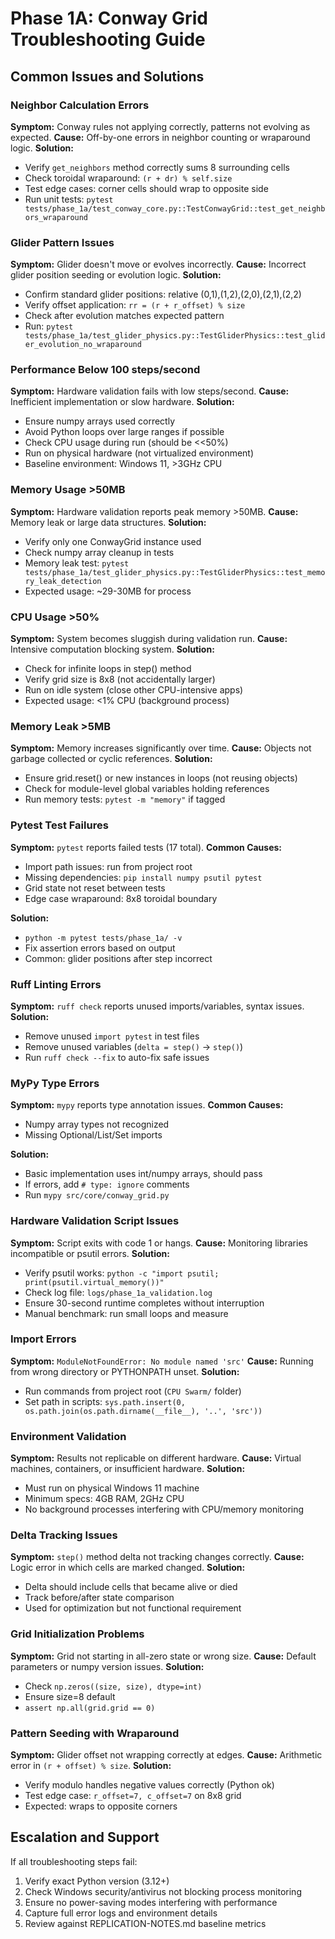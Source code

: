 # Phase 1A: Conway Grid Troubleshooting Guide

## Common Issues and Solutions

### Neighbor Calculation Errors
**Symptom:** Conway rules not applying correctly, patterns not evolving as expected.
**Cause:** Off-by-one errors in neighbor counting or wraparound logic.
**Solution:**
- Verify `get_neighbors` method correctly sums 8 surrounding cells
- Check toroidal wraparound: `(r + dr) % self.size`
- Test edge cases: corner cells should wrap to opposite side
- Run unit tests: `pytest tests/phase_1a/test_conway_core.py::TestConwayGrid::test_get_neighbors_wraparound`

### Glider Pattern Issues
**Symptom:** Glider doesn't move or evolves incorrectly.
**Cause:** Incorrect glider position seeding or evolution logic.
**Solution:**
- Confirm standard glider positions: relative (0,1),(1,2),(2,0),(2,1),(2,2)
- Verify offset application: `rr = (r + r_offset) % size`
- Check after evolution matches expected pattern
- Run: `pytest tests/phase_1a/test_glider_physics.py::TestGliderPhysics::test_glider_evolution_no_wraparound`

### Performance Below 100 steps/second
**Symptom:** Hardware validation fails with low steps/second.
**Cause:** Inefficient implementation or slow hardware.
**Solution:**
- Ensure numpy arrays used correctly
- Avoid Python loops over large ranges if possible
- Check CPU usage during run (should be <<50%)
- Run on physical hardware (not virtualized environment)
- Baseline environment: Windows 11, >3GHz CPU

### Memory Usage >50MB
**Symptom:** Hardware validation reports peak memory >50MB.
**Cause:** Memory leak or large data structures.
**Solution:**
- Verify only one ConwayGrid instance used
- Check numpy array cleanup in tests
- Memory leak test: `pytest tests/phase_1a/test_glider_physics.py::TestGliderPhysics::test_memory_leak_detection`
- Expected usage: ~29-30MB for process

### CPU Usage >50%
**Symptom:** System becomes sluggish during validation run.
**Cause:** Intensive computation blocking system.
**Solution:**
- Check for infinite loops in step() method
- Verify grid size is 8x8 (not accidentally larger)
- Run on idle system (close other CPU-intensive apps)
- Expected usage: <1% CPU (background process)

### Memory Leak >5MB
**Symptom:** Memory increases significantly over time.
**Cause:** Objects not garbage collected or cyclic references.
**Solution:**
- Ensure grid.reset() or new instances in loops (not reusing objects)
- Check for module-level global variables holding references
- Run memory tests: `pytest -m "memory"` if tagged

### Pytest Test Failures
**Symptom:** `pytest` reports failed tests (17 total).
**Common Causes:**
- Import path issues: run from project root
- Missing dependencies: `pip install numpy psutil pytest`
- Grid state not reset between tests
- Edge case wraparound: 8x8 toroidal boundary

**Solution:**
- `python -m pytest tests/phase_1a/ -v`
- Fix assertion errors based on output
- Common: glider positions after step incorrect

### Ruff Linting Errors
**Symptom:** `ruff check` reports unused imports/variables, syntax issues.
**Solution:**
- Remove unused `import pytest` in test files
- Remove unused variables (`delta = step()` -> `step()`)
- Run `ruff check --fix` to auto-fix safe issues

### MyPy Type Errors
**Symptom:** `mypy` reports type annotation issues.
**Common Causes:**
- Numpy array types not recognized
- Missing Optional/List/Set imports

**Solution:**
- Basic implementation uses int/numpy arrays, should pass
- If errors, add `# type: ignore` comments
- Run `mypy src/core/conway_grid.py`

### Hardware Validation Script Issues
**Symptom:** Script exits with code 1 or hangs.
**Cause:** Monitoring libraries incompatible or psutil errors.
**Solution:**
- Verify psutil works: `python -c "import psutil; print(psutil.virtual_memory())"`
- Check log file: `logs/phase_1a_validation.log`
- Ensure 30-second runtime completes without interruption
- Manual benchmark: run small loops and measure

### Import Errors
**Symptom:** `ModuleNotFoundError: No module named 'src'`
**Cause:** Running from wrong directory or PYTHONPATH unset.
**Solution:**
- Run commands from project root (`CPU Swarm/` folder)
- Set path in scripts: `sys.path.insert(0, os.path.join(os.path.dirname(__file__), '..', 'src'))`

### Environment Validation
**Symptom:** Results not replicable on different hardware.
**Cause:** Virtual machines, containers, or insufficient hardware.
**Solution:**
- Must run on physical Windows 11 machine
- Minimum specs: 4GB RAM, 2GHz CPU
- No background processes interfering with CPU/memory monitoring

### Delta Tracking Issues
**Symptom:** `step()` method delta not tracking changes correctly.
**Cause:** Logic error in which cells are marked changed.
**Solution:**
- Delta should include cells that became alive or died
- Track before/after state comparison
- Used for optimization but not functional requirement

### Grid Initialization Problems
**Symptom:** Grid not starting in all-zero state or wrong size.
**Cause:** Default parameters or numpy version issues.
**Solution:**
- Check `np.zeros((size, size), dtype=int)`
- Ensure size=8 default
- `assert np.all(grid.grid == 0)`

### Pattern Seeding with Wraparound
**Symptom:** Glider offset not wrapping correctly at edges.
**Cause:** Arithmetic error in `(r + offset) % size`.
**Solution:**
- Verify modulo handles negative values correctly (Python ok)
- Test edge case: `r_offset=7, c_offset=7` on 8x8 grid
- Expected: wraps to opposite corners

## Escalation and Support
If all troubleshooting steps fail:
1. Verify exact Python version (3.12+)
2. Check Windows security/antivirus not blocking process monitoring
3. Ensure no power-saving modes interfering with performance
4. Capture full error logs and environment details
5. Review against REPLICATION-NOTES.md baseline metrics
